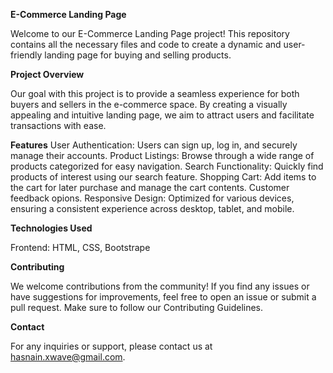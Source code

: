 **E-Commerce Landing Page**

Welcome to our E-Commerce Landing Page project! This repository contains all the necessary files and code to create a dynamic and user-friendly landing page for buying and selling products.

**Project Overview**

Our goal with this project is to provide a seamless experience for both buyers and sellers in the e-commerce space. By creating a visually appealing and intuitive landing page, we aim to attract users and facilitate transactions with ease.

**Features**
User Authentication: Users can sign up, log in, and securely manage their accounts.
Product Listings: Browse through a wide range of products categorized for easy navigation.
Search Functionality: Quickly find products of interest using our search feature.
Shopping Cart: Add items to the cart for later purchase and manage the cart contents.
Customer feedback opions.
Responsive Design: Optimized for various devices, ensuring a consistent experience across desktop, tablet, and mobile.

**Technologies Used**

Frontend: HTML, CSS, Bootstrape

**Contributing**

We welcome contributions from the community! If you find any issues or have suggestions for improvements, feel free to open an issue or submit a pull request. Make sure to follow our Contributing Guidelines.

**Contact**

For any inquiries or support, please contact us at hasnain.xwave@gmail.com.

